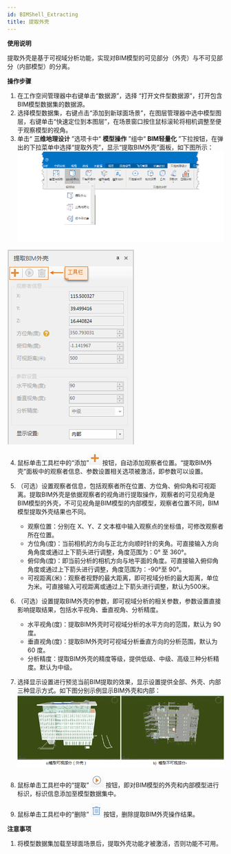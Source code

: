 ```yaml
---
id: BIMShell_Extracting
title: 提取外壳
---
```

**使用说明**

提取外壳是基于可视域分析功能，实现对BIM模型的可见部分（外壳）与不可见部分（内部模型）的分离。

**操作步骤**

  1. 在工作空间管理器中右键单击“数据源”，选择 “打开文件型数据源”，打开包含BIM模型数据集的数据源。
  2. 选择模型数据集，右键点击“添加到新球面场景”，在图层管理器中选中模型图层，右键单击“快速定位到本图层”，在场景窗口按住鼠标滚轮将相机调整至便于观察模型的视角。
  3. 单击“ **三维地理设计** ”选项卡中“ **模型操作** ”组中“ **BIM轻量化** ”下拉按钮，在弹出的下拉菜单中选择“提取外壳”，显示“提取BIM外壳”面板，如下图所示：   
![图：“提取BIM外壳”功能位置 ](img/BIMShellExtracting_NavigationBar.png) 

![图：“提取BIM外壳”面板  ](img/BIMExtracting_Extracting_Panel.png)  

  4. 鼠标单击工具栏中的“添加”![](img/BIMExtracting_Add.png)按钮，自动添加观察者位置。“提取BIM外壳”面板中的观察者信息、参数设置相关选项被激活，即参数可以设置。
  5. （可选）设置观察者信息，包括观察者所在位置、方位角、俯仰角和可视距离。提取BIM外壳是依据观察者的视角进行提取操作，观察者的可见视角是BIM模型的外壳，不可见视角是BIM模型的内部模型，观察者位置不同，BIM模型提取外壳结果也不同。 
       * 观察位置：分别在 X、Y、Z 文本框中输入观察点的坐标值，可修改观察者所在位置。
       * 方位角(度)：当前相机的方向与正北方向顺时针的夹角。可直接输入方向角角度或通过上下箭头进行调整，角度范围为：0° 至 360°。
       * 俯仰角(度)：即当前分析的相机方向与地平面的角度。可直接输入俯仰角角度或通过上下箭头进行调整，角度范围为：-90°至 90°。
       * 可视距离(米)：观察者视野的最大距离，即可视域分析的最大距离，单位为米。可直接输入可视距离或通过上下箭头进行调整，默认为500米。
  6. （可选）设置提取BIM外壳的参数，即可视域分析的相关参数，参数设置直接影响提取结果，包括水平视角、垂直视角、分析精度。 
       * 水平视角(度)：提取BIM外壳时可视域分析的水平方向的范围，默认为 90 度。
       * 垂直视角(度)：提取BIM外壳时可视域分析垂直方向的分析范围，默认为 60 度。
       * 分析精度：提取BIM外壳的精度等级，提供低级、中级、高级三种分析精度。默认为中级。
  7. 选择显示设置进行预览当前BIM提取的效果，显示设置提供全部、外壳、内部三种显示方式。如下图分别示例显示BIM外壳和内部：  
![图：提取BIM外壳显示结果](img/BIMExtracting_SaveResult.png)  

  8. 鼠标单击工具栏中的“提取” ![](img/BIMExtracting_Extract.png) 按钮，即对BIM模型的外壳和内部模型进行标识，标识信息添加至模型数据集中。
  9. 鼠标单击工具栏中的“删除” ![](img/BIMExtracting_Delete.png) 按钮，删除提取BIM外壳操作结果。

**注意事项**

  1. 将模型数据集加载至球面场景后，提取外壳功能才被激活，否则功能不可用。


